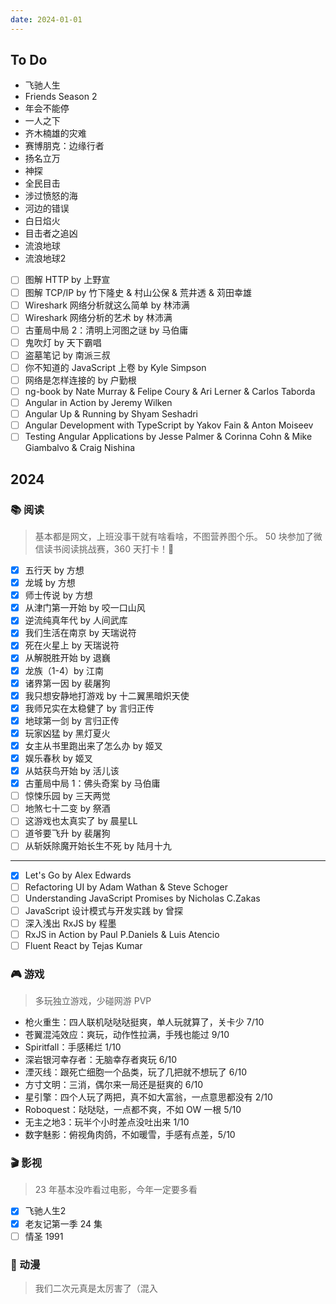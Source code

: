 ```yaml
---
date: 2024-01-01
---
```


## To Do

- 飞驰人生
- Friends Season 2
- 年会不能停
- 一人之下
- 齐木楠雄的灾难
- 赛博朋克：边缘行者
- 扬名立万
- 神探
- 全民目击
- 涉过愤怒的海
- 河边的错误
- 白日焰火
- 目击者之追凶
- 流浪地球
- 流浪地球2

- [ ] 图解 HTTP by 上野宣
- [ ] 图解 TCP/IP by 竹下隆史 & 村山公保 & 荒井透 & 苅田幸雄
- [ ] Wireshark 网络分析就这么简单 by 林沛满
- [ ] Wireshark 网络分析的艺术 by 林沛满
- [ ] 古董局中局 2：清明上河图之谜 by 马伯庸
- [ ] 鬼吹灯 by 天下霸唱
- [ ] 盗墓笔记 by 南派三叔
- [ ] 你不知道的 JavaScript 上卷 by Kyle Simpson
- [ ] 网络是怎样连接的 by 户勤根
- [ ] ng-book by Nate Murray & Felipe Coury & Ari Lerner & Carlos Taborda
- [ ] Angular in Action by Jeremy Wilken
- [ ] Angular Up & Running by Shyam Seshadri
- [ ] Angular Development with TypeScript by Yakov Fain & Anton Moiseev
- [ ] Testing Angular Applications by Jesse Palmer & Corinna Cohn & Mike Giambalvo & Craig Nishina

## 2024

### 📚 阅读

> 基本都是网文，上班没事干就有啥看啥，不图营养图个乐。 50 块参加了微信读书阅读挑战赛，360 天打卡！🛌

- [x] 五行天 by 方想
- [x] 龙城 by 方想
- [x] 师士传说 by 方想
- [x] 从津门第一开始 by 咬一口山风
- [x] 逆流纯真年代 by 人间武库
- [x] 我们生活在南京 by 天瑞说符
- [x] 死在火星上 by 天瑞说符
- [x] 从解脱胜开始 by 退巍
- [x] 龙族（1-4）by 江南
- [x] 诸界第一因 by 裴屠狗
- [x] 我只想安静地打游戏 by 十二翼黑暗炽天使
- [x] 我师兄实在太稳健了 by 言归正传
- [x] 地球第一剑 by 言归正传
- [x] 玩家凶猛 by 黑灯夏火
- [x] 女主从书里跑出来了怎么办 by 姬叉
- [x] 娱乐春秋 by 姬叉
- [x] 从姑获鸟开始 by 活儿该
- [x] 古董局中局 1：佛头奇案 by 马伯庸
- [ ] 惊悚乐园 by 三天两觉
- [ ] 地煞七十二变 by 祭酒
- [ ] 这游戏也太真实了 by 晨星LL
- [ ] 道爷要飞升 by 裴屠狗
- [ ] 从斩妖除魔开始长生不死 by 陆月十九

---

- [x] Let's Go by Alex Edwards
- [ ] Refactoring UI by Adam Wathan & Steve Schoger
- [ ] Understanding JavaScript Promises by Nicholas C.Zakas
- [ ] JavaScript 设计模式与开发实践 by 曾探
- [ ] 深入浅出 RxJS by 程墨
- [ ] RxJS in Action by Paul P.Daniels & Luis Atencio
- [ ] Fluent React by Tejas Kumar

### 🎮 游戏

> 多玩独立游戏，少碰网游 PVP

- 枪火重生：四人联机哒哒哒挺爽，单人玩就算了，关卡少 7/10
- 苍翼混沌效应：爽玩，动作性拉满，手残也能过 9/10
- Spiritfall：手感稀烂 1/10
- 深岩银河幸存者：无脑幸存者爽玩 6/10
- 湮灭线：跟死亡细胞一个品类，玩了几把就不想玩了 6/10
- 方寸文明：三消，偶尔来一局还是挺爽的 6/10
- 星引擎：四个人玩了两把，真不如大富翁，一点意思都没有 2/10
- Roboquest：哒哒哒，一点都不爽，不如 OW 一根 5/10
- 无主之地3：玩半个小时差点没吐出来 1/10
- 数字魅影：俯视角肉鸽，不如暖雪，手感有点差，5/10

### 🎬 影视

> 23 年基本没咋看过电影，今年一定要多看

- [x] 飞驰人生2
- [x] 老友记第一季 24 集
- [ ] 情圣 1991

### 🌸 动漫

> 我们二次元真是太厉害了（混入

